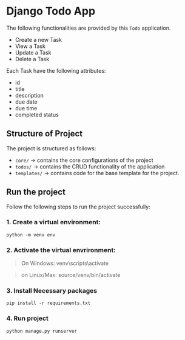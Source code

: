 # Django Todo App

The following functionalities are provided by this `Todo` application.

- Create a new Task
- View a Task
- Update a Task
- Delete a Task

Each Task have the following attributes:

- id
- title
- description
- due date
- due time
- completed status

## Structure of Project

The project is structured as follows:

- `core/` -> contains the core configurations of the project
- `todos/` -> contains the CRUD functionality of the application
- `templates/` -> contains code for the base template for the project.

## Run the project

Follow the following steps to run the project successfully:

### 1. Create a virtual environment:

`python -m venv env`

### 2. Activate the virtual envrironment:

> On Windows: venv\scripts\activate

> on Linux/Max: source/venv/bin/activate

### 3. Install Necessary packages

`pip install -r requirements.txt`

### 4. Run project

`python manage.py runserver`
